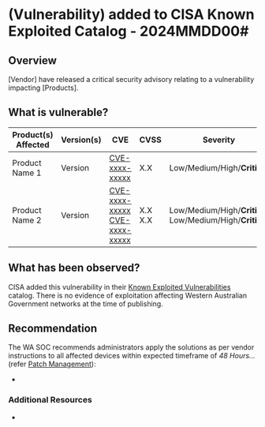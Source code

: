 # (Vulnerability) added to CISA Known Exploited Catalog - 2024MMDD00\#

## Overview

\[Vendor\] have released a critical security advisory relating to a vulnerability impacting \[Products\].

## What is vulnerable?

| Product(s) Affected | Version(s) | CVE | CVSS | Severity |
| --- | --- | --- | --- | --- |
| Product Name 1 | Version | [CVE-xxxx-xxxxx](https://nvd.nist.gov/vuln/detail/CVE-xxxx-xxxxx) | X.X | Low/Medium/High/**Critical** |
| Product Name 2 | Version | [CVE-xxxx-xxxxx](https://nvd.nist.gov/vuln/detail/CVE-xxxx-xxxxx) </br> [CVE-xxxx-xxxxx](https://nvd.nist.gov/vuln/detail/CVE-xxxx-xxxxx) | X.X </br> X.X | Low/Medium/High/**Critical**  </br> Low/Medium/High/**Critical** |

## What has been observed?

CISA added this vulnerability in their [Known Exploited Vulnerabilities](https://www.cisa.gov/known-exploited-vulnerabilities-catalog) catalog. There is no evidence of exploitation affecting Western Australian Government networks at the time of publishing.

## Recommendation

The WA SOC recommends administrators apply the solutions as per vendor instructions to all affected devices within expected timeframe of *48 Hours...* (refer [Patch Management](../guidelines/patch-management.md)):

- <Vendor URL>

### Additional Resources

-
